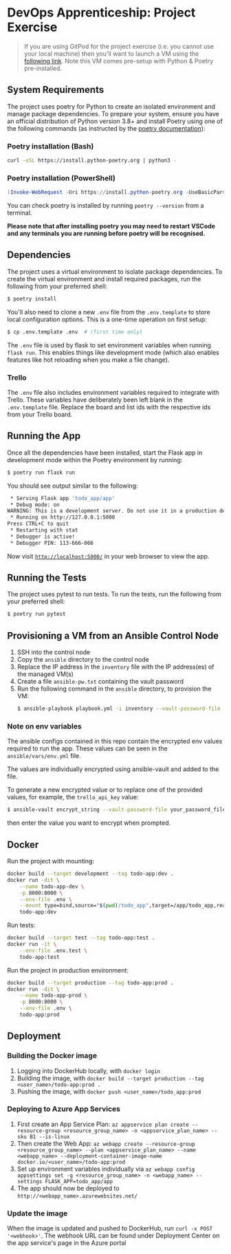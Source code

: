 # DevOps Apprenticeship: Project Exercise

> If you are using GitPod for the project exercise (i.e. you cannot use your local machine) then you'll want to launch a
> VM using the [following link](https://gitpod.io/#https://github.com/CorndelWithSoftwire/DevOps-Course-Starter).
> Note this VM comes pre-setup with Python & Poetry pre-installed.

## System Requirements

The project uses poetry for Python to create an isolated environment and manage package dependencies.
To prepare your system, ensure you have an official distribution of Python version 3.8+
and install Poetry using one of the following commands
(as instructed by the [poetry documentation](https://python-poetry.org/docs/#system-requirements)):

### Poetry installation (Bash)

```bash
curl -sSL https://install.python-poetry.org | python3 -
```

### Poetry installation (PowerShell)

```powershell
(Invoke-WebRequest -Uri https://install.python-poetry.org -UseBasicParsing).Content | py -
```

You can check poetry is installed by running `poetry --version` from a terminal.

**Please note that after installing poetry you may need to restart VSCode and any terminals you are running before
poetry will be recognised.**

## Dependencies

The project uses a virtual environment to isolate package dependencies.
To create the virtual environment and install required packages, run the following from your preferred shell:

```bash
$ poetry install
```

You'll also need to clone a new `.env` file from the `.env.template` to store local configuration options.
This is a one-time operation on first setup:

```bash
$ cp .env.template .env  # (first time only)
```

The `.env` file is used by flask to set environment variables when running `flask run`.
This enables things like development mode (which also enables features like hot reloading when you make a file change).

### Trello

The `.env` file also includes environment variables required to integrate with Trello.
These variables have deliberately been left blank in the `.env.template` file.
Replace the board and list ids with the respective ids from your Trello board.

## Running the App

Once all the dependencies have been installed, start the Flask app in development mode within the Poetry environment by
running:

```bash
$ poetry run flask run
```

You should see output similar to the following:

```bash
 * Serving Flask app 'todo_app/app'
 * Debug mode: on
WARNING: This is a development server. Do not use it in a production deployment. Use a production WSGI server instead.
 * Running on http://127.0.0.1:5000
Press CTRL+C to quit
 * Restarting with stat
 * Debugger is active!
 * Debugger PIN: 113-666-066
```

Now visit [`http://localhost:5000/`](http://localhost:5000/) in your web browser to view the app.

## Running the Tests

The project uses pytest to run tests. To run the tests, run the following from your preferred shell:

```bash
$ poetry run pytest
```

## Provisioning a VM from an Ansible Control Node

1. SSH into the control node
2. Copy the `ansible` directory to the control node
3. Replace the IP address in the `inventory` file with the IP address(es) of the managed VM(s)
4. Create a file `ansible-pw.txt` containing the vault password
5. Run the following command in the `ansible` directory, to provision the VM:
   ```bash
   $ ansible-playbook playbook.yml -i inventory --vault-password-file ansible-pw.txt
   ```

### Note on env variables

The ansible configs contained in this repo contain the encrypted env values required to run the app.
These values can be seen in the `ansible/vars/env.yml` file.

The values are individually encrypted using ansible-vault and added to the file.

To generate a new encrypted value or to replace one of the provided values, for example, the `trello_api_key` value:

```bash
$ ansible-vault encrypt_string --vault-password-file your_password_file --name 'trello_api_key'
```

then enter the value you want to encrypt when prompted.

## Docker

Run the project with mounting:

```bash
docker build --target development --tag todo-app:dev .
docker run -dit \
    --name todo-app-dev \
    -p 8000:8000 \
    --env-file .env \
    --mount type=bind,source="$(pwd)/todo_app",target=/app/todo_app,readonly \
    todo-app:dev
```

Run tests:

```bash
docker build --target test --tag todo-app:test .
docker run -it \
    --env-file .env.test \
    todo-app:test
```

Run the project in production environment:

```bash
docker build --target production --tag todo-app:prod .
docker run -dit \
    --name todo-app-prod \
    -p 8000:8000 \
    --env-file .env \
    todo-app:prod
```

## Deployment

### Building the Docker image

1. Logging into DockerHub locally, with `docker login`
2. Building the image, with `docker build --target production --tag <user_name>/todo-app:prod .`
3. Pushing the image, with `docker push <user_name>/todo_app:prod`

### Deploying to Azure App Services

1. First create an App Service Plan:
   `az appservice plan create --resource-group <resource_group_name> -n <appservice_plan_name> --sku B1 --is-linux`
2. Then create the Web App:
   `az webapp create --resource-group <resource_group_name> --plan <appservice_plan_name> --name <webapp_name> --deployment-container-image-name docker.io/<user_name>/todo-app:prod`
3. Set up environment variables individually via
   `az webapp config appsettings set -g <resource_group_name> -n <webapp_name> --settings FLASK_APP=todo_app/app`
4. The app should now be deployed to `http://<webapp_name>.azurewebsites.net/`

### Update the image

When the image is updated and pushed to DockerHub, run `curl -x POST '<webhook>'`.
The webhook URL can be found under Deployment Center on the app service's page in the Azure portal

